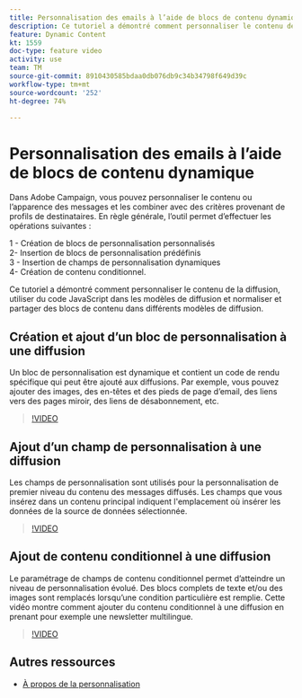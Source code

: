 ```yaml
---
title: Personnalisation des emails à l’aide de blocs de contenu dynamique
description: Ce tutoriel a démontré comment personnaliser le contenu de la diffusion, utiliser du code JavaScript dans les modèles de diffusion et normaliser et partager des blocs de contenu dans différents modèles de diffusion.
feature: Dynamic Content
kt: 1559
doc-type: feature video
activity: use
team: TM
source-git-commit: 8910430585bdaa0db076db9c34b34798f649d39c
workflow-type: tm+mt
source-wordcount: '252'
ht-degree: 74%

---
```



# Personnalisation des emails à l’aide de blocs de contenu dynamique

Dans Adobe Campaign, vous pouvez personnaliser le contenu ou l’apparence des messages et les combiner avec des critères provenant de profils de destinataires. En règle générale, l’outil permet d’effectuer les opérations suivantes :

1 - Création de blocs de personnalisation personnalisés\
2- Insertion de blocs de personnalisation prédéfinis\
3 - Insertion de champs de personnalisation dynamiques\
4- Création de contenu conditionnel.

Ce tutoriel a démontré comment personnaliser le contenu de la diffusion, utiliser du code JavaScript dans les modèles de diffusion et normaliser et partager des blocs de contenu dans différents modèles de diffusion.

## Création et ajout d’un bloc de personnalisation à une diffusion

Un bloc de personnalisation est dynamique et contient un code de rendu spécifique qui peut être ajouté aux diffusions. Par exemple, vous pouvez ajouter des images, des en-têtes et des pieds de page d’email, des liens vers des pages miroir, des liens de désabonnement, etc.

>[!VIDEO](https://video.tv.adobe.com/v/24924?quality=12)

## Ajout d’un champ de personnalisation à une diffusion

Les champs de personnalisation sont utilisés pour la personnalisation de premier niveau du contenu des messages diffusés. Les champs que vous insérez dans un contenu principal indiquent l&#39;emplacement où insérer les données de la source de données sélectionnée.

>[!VIDEO](https://video.tv.adobe.com/v/24925?quality=12)

## Ajout de contenu conditionnel à une diffusion

Le paramétrage de champs de contenu conditionnel permet d’atteindre un niveau de personnalisation évolué. Des blocs complets de texte et/ou des images sont remplacés lorsqu’une condition particulière est remplie. Cette vidéo montre comment ajouter du contenu conditionnel à une diffusion en prenant pour exemple une newsletter multilingue.

>[!VIDEO](https://video.tv.adobe.com/v/24926?quality=12)

## Autres ressources

* [À propos de la personnalisation](https://experienceleague.adobe.com/docs/campaign-classic/using/sending-messages/personalizing-deliveries/about-personalization.html?lang=fr)

